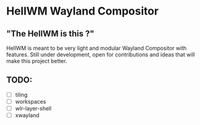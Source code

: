 # HellWM Wayland Compositor

## "The HellWM is this ?"

HellWM is meant to be very light and modular Wayland Compositor with features.
Still under development, open for contributions and ideas that will make this project better.

## TODO:
- [ ] tiling
- [ ] workspaces
- [ ] wlr-layer-shell
- [ ] xwayland
